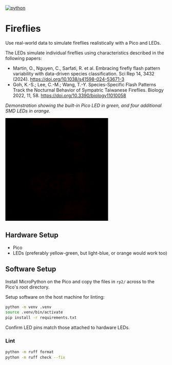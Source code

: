 [![python](https://img.shields.io/badge/MicroPython-1.23-blue?style=for-the-badge&logo=python&logoColor=FFD43B)](https://docs.micropython.org/en/v1.23.0/)

# Fireflies

Use real-world data to simulate fireflies realistically with a Pico and LEDs.

The LEDs simulate individual fireflies using characteristics described in the following papers:

- Martin, O., Nguyen, C., Sarfati, R. et al. Embracing firefly flash pattern variability with data-driven species classification. Sci Rep 14, 3432 (2024). https://doi.org/10.1038/s41598-024-53671-3
- Goh, K.-S.; Lee, C.-M.; Wang, T.-Y. Species-Specific Flash Patterns Track the Nocturnal Behavior of Sympatric Taiwanese Fireflies. Biology 2022, 11, 58. https://doi.org/10.3390/biology11010058

_Demonstration showing the built-in Pico LED in green, and four additional SMD LEDs in orange._

![Flashing LEDs](lights.gif)

## Hardware Setup

- Pico
- LEDs (preferably yellow-green, but light-blue, or orange would work too)

## Software Setup

Install MicroPython on the Pico and copy the files in `rp2/` across to the Pico's root directory.

Setup software on the host machine for linting:

```sh
python -m venv .venv
source .venv/bin/activate
pip install -r requirements.txt
```

Confirm LED pins match those attached to hardware LEDs.

### Lint

```sh
python -m ruff format
python -m ruff check --fix
```
